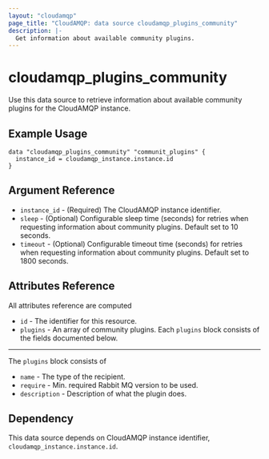 ```yaml
---
layout: "cloudamqp"
page_title: "CloudAMQP: data source cloudamqp_plugins_community"
description: |-
  Get information about available community plugins.
---
```


# cloudamqp_plugins_community

Use this data source to retrieve information about available community plugins for the CloudAMQP
instance.

## Example Usage

```hcl
data "cloudamqp_plugins_community" "communit_plugins" {
  instance_id = cloudamqp_instance.instance.id
}
```

## Argument Reference

* `instance_id` - (Required) The CloudAMQP instance identifier.
* `sleep`       - (Optional) Configurable sleep time (seconds) for retries when requesting
                  information about community plugins. Default set to 10 seconds.
* `timeout`     - (Optional) Configurable timeout time (seconds) for retries when requesting
                  information about community plugins. Default set to 1800 seconds.

## Attributes Reference

All attributes reference are computed

* `id`      - The identifier for this resource.
* `plugins` - An array of community plugins. Each `plugins` block consists of the fields documented
              below.

___

The `plugins` block consists of

* `name`        - The type of the recipient.
* `require`     - Min. required Rabbit MQ version to be used.
* `description` - Description of what the plugin does.

## Dependency

This data source depends on CloudAMQP instance identifier, `cloudamqp_instance.instance.id`.
